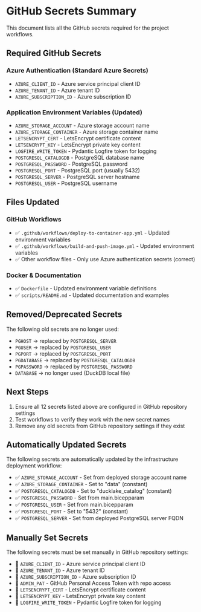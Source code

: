 # GitHub Secrets Summary

This document lists all the GitHub secrets required for the project workflows.

## Required GitHub Secrets

### Azure Authentication (Standard Azure Secrets)
- `AZURE_CLIENT_ID` - Azure service principal client ID
- `AZURE_TENANT_ID` - Azure tenant ID  
- `AZURE_SUBSCRIPTION_ID` - Azure subscription ID

### Application Environment Variables (Updated)
- `AZURE_STORAGE_ACCOUNT` - Azure storage account name
- `AZURE_STORAGE_CONTAINER` - Azure storage container name
- `LETSENCRYPT_CERT` - LetsEncrypt certificate content
- `LETSENCRYPT_KEY` - LetsEncrypt private key content
- `LOGFIRE_WRITE_TOKEN` - Pydantic Logfire token for logging
- `POSTGRESQL_CATALOGDB` - PostgreSQL database name
- `POSTGRESQL_PASSWORD` - PostgreSQL password
- `POSTGRESQL_PORT` - PostgreSQL port (usually 5432)
- `POSTGRESQL_SERVER` - PostgreSQL server hostname
- `POSTGRESQL_USER` - PostgreSQL username

## Files Updated

### GitHub Workflows
- ✅ `.github/workflows/deploy-to-container-app.yml` - Updated environment variables
- ✅ `.github/workflows/build-and-push-image.yml` - Updated environment variables
- ✅ Other workflow files - Only use Azure authentication secrets (correct)

### Docker & Documentation
- ✅ `Dockerfile` - Updated environment variable definitions
- ✅ `scripts/README.md` - Updated documentation and examples

## Removed/Deprecated Secrets
The following old secrets are no longer used:
- `PGHOST` → replaced by `POSTGRESQL_SERVER`
- `PGUSER` → replaced by `POSTGRESQL_USER` 
- `PGPORT` → replaced by `POSTGRESQL_PORT`
- `PGDATABASE` → replaced by `POSTGRESQL_CATALOGDB`
- `PGPASSWORD` → replaced by `POSTGRESQL_PASSWORD`
- `DATABASE` → no longer used (DuckDB local file)

## Next Steps
1. Ensure all 12 secrets listed above are configured in GitHub repository settings
2. Test workflows to verify they work with the new secret names
3. Remove any old secrets from GitHub repository settings if they exist

## Automatically Updated Secrets

The following secrets are automatically updated by the infrastructure deployment workflow:
- ✅ `AZURE_STORAGE_ACCOUNT` - Set from deployed storage account name
- ✅ `AZURE_STORAGE_CONTAINER` - Set to "data" (constant)
- ✅ `POSTGRESQL_CATALOGDB` - Set to "ducklake_catalog" (constant)
- ✅ `POSTGRESQL_PASSWORD` - Set from main.bicepparam
- ✅ `POSTGRESQL_USER` - Set from main.bicepparam
- ✅ `POSTGRESQL_PORT` - Set to "5432" (constant)
- ✅ `POSTGRESQL_SERVER` - Set from deployed PostgreSQL server FQDN

## Manually Set Secrets

The following secrets must be set manually in GitHub repository settings:
- 🔧 `AZURE_CLIENT_ID` - Azure service principal client ID
- 🔧 `AZURE_TENANT_ID` - Azure tenant ID  
- 🔧 `AZURE_SUBSCRIPTION_ID` - Azure subscription ID
- 🔧 `ADMIN_PAT` - GitHub Personal Access Token with repo access
- 🔧 `LETSENCRYPT_CERT` - LetsEncrypt certificate content
- 🔧 `LETSENCRYPT_KEY` - LetsEncrypt private key content
- 🔧 `LOGFIRE_WRITE_TOKEN` - Pydantic Logfire token for logging